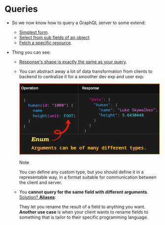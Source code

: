 # Queries

- So we now know how to query a GraphQL server to some extend:
  - [Simplest form](../apps/expressjs-hello-world-e2e/src/expressjs-hello-world/expressjs-hello-world.spec.ts#L5).
  - [Select from sub fields of an object](../apps/todo-backend-e2e/src/todo-backend/create-todo.spec.ts#L16).
  - [Fetch a specific resource](../apps/profile-e2e/src/profile/profile.spec.ts#L11).
- Thing you can see:

  - [Response's shape is exactly the same as your query](./intro.md#query-what-you-need).
  - You can abstract away a lot of data transformation from clients to backend to centralize it for a smoother dev exp and user exp:

    ![Centralized data transformation](./assets/centralized-data-transformation-in-backend.png)

    > [!NOTE]
    >
    > You can define any custom type, but you should define it in a representable way, in a format suitable for communication between the client and server.

  - You **cannot query for the same field with different arguments**. [Solution? **Aliases**](../apps/todo-backend-e2e/src/todo-backend/get-todo.spec.ts#L26):

    They let you rename the result of a field to anything you want. **Another use case** is when your client wants to rename fields to something that is tailor to their specific programming language.

